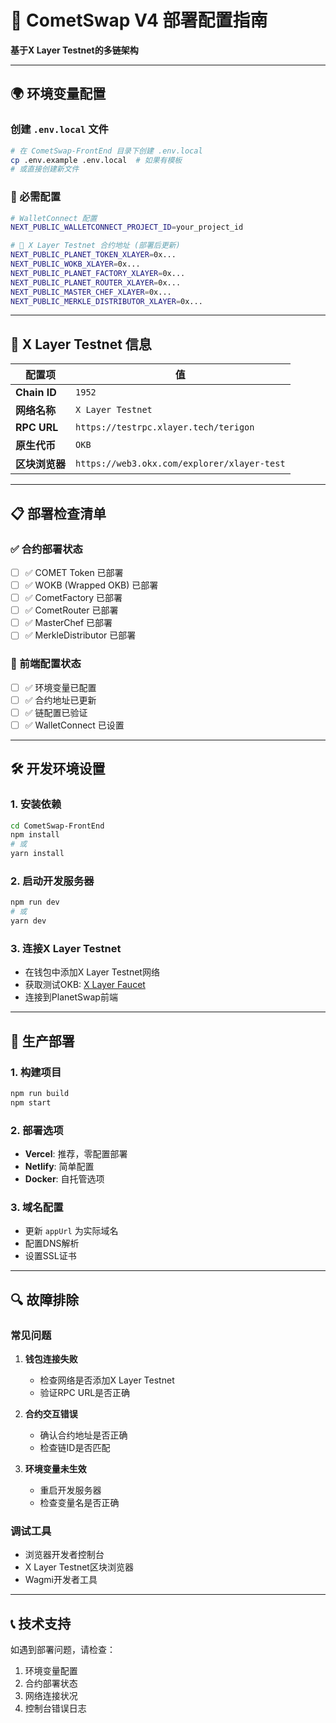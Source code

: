 # 🚀 **CometSwap V4 部署配置指南**

**基于X Layer Testnet的多链架构**

---

## 🌍 **环境变量配置**

### **创建 `.env.local` 文件**

```bash
# 在 CometSwap-FrontEnd 目录下创建 .env.local
cp .env.example .env.local  # 如果有模板
# 或直接创建新文件
```

### **🔗 必需配置**

```bash
# WalletConnect 配置
NEXT_PUBLIC_WALLETCONNECT_PROJECT_ID=your_project_id

# 🎯 X Layer Testnet 合约地址 (部署后更新)
NEXT_PUBLIC_PLANET_TOKEN_XLAYER=0x...
NEXT_PUBLIC_WOKB_XLAYER=0x...
NEXT_PUBLIC_PLANET_FACTORY_XLAYER=0x...
NEXT_PUBLIC_PLANET_ROUTER_XLAYER=0x...
NEXT_PUBLIC_MASTER_CHEF_XLAYER=0x...
NEXT_PUBLIC_MERKLE_DISTRIBUTOR_XLAYER=0x...
```

---

## 🎯 **X Layer Testnet 信息**

| 配置项 | 值 |
|--------|-----|
| **Chain ID** | `1952` |
| **网络名称** | `X Layer Testnet` |
| **RPC URL** | `https://testrpc.xlayer.tech/terigon` |
| **原生代币** | `OKB` |
| **区块浏览器** | `https://web3.okx.com/explorer/xlayer-test` |

---

## 📋 **部署检查清单**

### **✅ 合约部署状态**

- [ ] ✅ COMET Token 已部署
- [ ] ✅ WOKB (Wrapped OKB) 已部署  
- [ ] ✅ CometFactory 已部署
- [ ] ✅ CometRouter 已部署
- [ ] ✅ MasterChef 已部署
- [ ] ✅ MerkleDistributor 已部署

### **🔧 前端配置状态**

- [ ] ✅ 环境变量已配置
- [ ] ✅ 合约地址已更新
- [ ] ✅ 链配置已验证
- [ ] ✅ WalletConnect 已设置

---

## 🛠️ **开发环境设置**

### **1. 安装依赖**
```bash
cd CometSwap-FrontEnd
npm install
# 或
yarn install
```

### **2. 启动开发服务器**
```bash
npm run dev
# 或  
yarn dev
```

### **3. 连接X Layer Testnet**
- 在钱包中添加X Layer Testnet网络
- 获取测试OKB: [X Layer Faucet](https://xlayer.tech/faucet)
- 连接到PlanetSwap前端

---

## 🚀 **生产部署**

### **1. 构建项目**
```bash
npm run build
npm start
```

### **2. 部署选项**
- **Vercel**: 推荐，零配置部署
- **Netlify**: 简单配置
- **Docker**: 自托管选项

### **3. 域名配置**
- 更新 `appUrl` 为实际域名
- 配置DNS解析
- 设置SSL证书

---

## 🔍 **故障排除**

### **常见问题**

1. **钱包连接失败**
   - 检查网络是否添加X Layer Testnet
   - 验证RPC URL是否正确

2. **合约交互错误**  
   - 确认合约地址是否正确
   - 检查链ID是否匹配

3. **环境变量未生效**
   - 重启开发服务器
   - 检查变量名是否正确

### **调试工具**
- 浏览器开发者控制台
- X Layer Testnet区块浏览器
- Wagmi开发者工具

---

## 📞 **技术支持**

如遇到部署问题，请检查：
1. 环境变量配置
2. 合约部署状态  
3. 网络连接状况
4. 控制台错误日志

